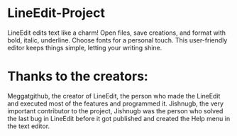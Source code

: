 # LineEdit-Project
LineEdit edits text like a charm! Open files, save creations, and format with bold, italic, underline. Choose fonts for a personal touch. This user-friendly editor keeps things simple, letting your writing shine.
# Thanks to the creators:
Meggatgithub, the creator of LineEdit, the person who made the LineEdit and executed most of the features and programmed it.
Jishnugb, the very important contributor to the project, Jishnugb was the person who solved the last bug in LineEdit before it got published and created the Help menu in the text editor.
